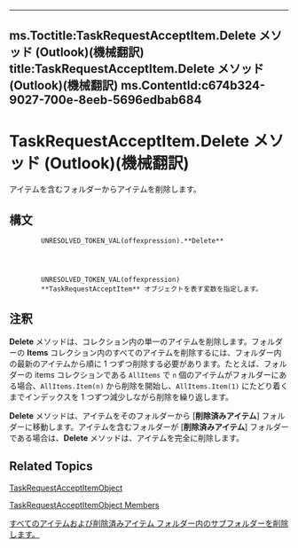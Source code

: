 

---
ms.Toctitle:TaskRequestAcceptItem.Delete メソッド (Outlook)(機械翻訳)
title:TaskRequestAcceptItem.Delete メソッド (Outlook)(機械翻訳)
ms.ContentId:c674b324-9027-700e-8eeb-5696edbab684
---
# TaskRequestAcceptItem.Delete メソッド (Outlook)(機械翻訳)




アイテムを含むフォルダーからアイテムを削除します。

## 構文

            UNRESOLVED_TOKEN_VAL(offexpression).**Delete**




            UNRESOLVED_TOKEN_VAL(offexpression)
            **TaskRequestAcceptItem** オブジェクトを表す変数を指定します。



## 注釈
**Delete** メソッドは、コレクション内の単一のアイテムを削除します。フォルダーの **Items** コレクション内のすべてのアイテムを削除するには、フォルダー内の最新のアイテムから順に 1 つずつ削除する必要があります。たとえば、フォルダーの items コレクションである `AllItems` で `n` 個のアイテムがフォルダーにある場合、`AllItems.Item(n)` から削除を開始し、`AllItems.Item(1)` にたどり着くまでインデックスを 1 つずつ減少しながら削除を繰り返します。



**Delete** メソッドは、アイテムをそのフォルダーから [**削除済みアイテム**] フォルダーに移動します。アイテムを含むフォルダーが  [**削除済みアイテム**] フォルダーである場合は、**Delete** メソッドは、アイテムを完全に削除します。



## Related Topics

[TaskRequestAcceptItemObject](a2905f72-0a67-b07d-7f85-84fe4de17c25.md)

[TaskRequestAcceptItemObject Members](fe91c4cc-f505-11d8-0d0a-84fc4d355651.md)

[すべてのアイテムおよび削除済みアイテム フォルダー内のサブフォルダーを削除します。](359a416b-43d4-396e-e348-5624c4ca3599.md)





